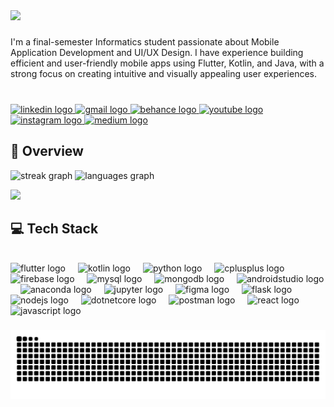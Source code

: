 <div align="left">
  <img height="500" src="https://i.redd.it/0k6meqvps4h91.gif"  />
</div>

###

<p align="left">I'm a final-semester Informatics student passionate about Mobile Application Development and UI/UX Design. I have experience building efficient and user-friendly mobile apps using Flutter, Kotlin, and Java, with a strong focus on creating intuitive and visually appealing user experiences.</p>

###

<br clear="both">

<div align="left">
  <a href="https://www.linkedin.com/in/jihansyahira/" target="_blank">
    <img src="https://img.shields.io/static/v1?message=LinkedIn&logo=linkedin&label=&color=511E78&logoColor=white&labelColor=&style=for-the-badge" height="35" alt="linkedin logo"  />
  </a>
  <a href="jihansyah2022@gmail.com" target="_blank">
    <img src="https://img.shields.io/static/v1?message=Gmail&logo=gmail&label=&color=511E78&logoColor=white&labelColor=&style=for-the-badge" height="35" alt="gmail logo"  />
  </a>
  <a href="https://www.behance.net/gallery/170516593/Graphic-Designer-Portfolio-2023" target="_blank">
    <img src="https://img.shields.io/static/v1?message=Behance&logo=behance&label=&color=8B2F97&logoColor=white&labelColor=&style=for-the-badge" height="35" alt="behance logo"  />
  </a>
  <a href="https://www.youtube.com/@jihansyahira5445" target="_blank">
    <img src="https://img.shields.io/static/v1?message=Youtube&logo=youtube&label=&color=8B2F97&logoColor=white&labelColor=&style=for-the-badge" height="35" alt="youtube logo"  />
  </a>
  <a href="https://www.instagram.com/jeyartwork/" target="_blank">
    <img src="https://img.shields.io/static/v1?message=Instagram&logo=instagram&label=&color=CF56A1&logoColor=white&labelColor=&style=for-the-badge" height="35" alt="instagram logo"  />
  </a>
  <a href="https://jihansyadn.wixsite.com/dataanalytics/projects" target="_blank">
    <img src="https://img.shields.io/static/v1?message=WEBSITE&logo=medium&label=&color=CF56A1&logoColor=white&labelColor=&style=for-the-badge" height="35" alt="medium logo"  />
  </a>
</div>

###

<h2 align="left">📃 Overview</h2>

<div align="left">
  <img src="https://streak-stats.demolab.com?user=itsjihansyah&locale=en&mode=daily&theme=jolly&hide_border=false&border_radius=5" height="150" alt="streak graph"  />
  <img src="https://github-readme-stats.vercel.app/api/top-langs?username=itsjihansyah&locale=en&hide_title=false&layout=compact&card_width=320&langs_count=5&theme=jolly&hide_border=false" height="150" alt="languages graph"  />
</div>

![](https://github-contributor-stats.vercel.app/api?username=itsjihansyah&limit=4&theme=jolly&combine_all_yearly_contributions=true)

###

<h2 align="left">💻 Tech Stack</h2>

<br clear="both">

<div align="left">
  <img src="https://cdn.jsdelivr.net/gh/devicons/devicon/icons/flutter/flutter-original.svg" height="30" alt="flutter logo"  />
  <img width="12" />
  <img src="https://cdn.jsdelivr.net/gh/devicons/devicon/icons/kotlin/kotlin-original.svg" height="30" alt="kotlin logo"  />
  <img width="12" />
  <img src="https://cdn.jsdelivr.net/gh/devicons/devicon/icons/python/python-original.svg" height="30" alt="python logo"  />
  <img width="12" />
  <img src="https://cdn.jsdelivr.net/gh/devicons/devicon/icons/cplusplus/cplusplus-original.svg" height="30" alt="cplusplus logo"  />
  <img width="12" />
  <img src="https://cdn.jsdelivr.net/gh/devicons/devicon/icons/firebase/firebase-plain.svg" height="30" alt="firebase logo"  />
  <img width="12" />
  <img src="https://cdn.jsdelivr.net/gh/devicons/devicon/icons/mysql/mysql-original.svg" height="30" alt="mysql logo"  />
  <img width="12" />
  <img src="https://skillicons.dev/icons?i=mongodb" height="30" alt="mongodb logo"  />
  <img width="12" />
  <img src="https://cdn.jsdelivr.net/gh/devicons/devicon/icons/androidstudio/androidstudio-original.svg" height="30" alt="androidstudio logo"  />
  <img width="12" />
  <img src="https://cdn.simpleicons.org/anaconda/44A833" height="30" alt="anaconda logo"  />
  <img width="12" />
  <img src="https://cdn.jsdelivr.net/gh/devicons/devicon/icons/jupyter/jupyter-original.svg" height="30" alt="jupyter logo"  />
  <img width="12" />
  <img src="https://cdn.jsdelivr.net/gh/devicons/devicon/icons/figma/figma-original.svg" height="30" alt="figma logo"  />
  <img width="12" />
  <img src="https://skillicons.dev/icons?i=flask" height="30" alt="flask logo"  />
  <img width="12" />
  <img src="https://cdn.jsdelivr.net/gh/devicons/devicon/icons/nodejs/nodejs-original.svg" height="30" alt="nodejs logo"  />
  <img width="12" />
  <img src="https://cdn.jsdelivr.net/gh/devicons/devicon/icons/dotnetcore/dotnetcore-original.svg" height="30" alt="dotnetcore logo"  />
  <img width="12" />
  <img src="https://cdn.simpleicons.org/postman/FF6C37" height="30" alt="postman logo"  />
  <img width="12" />
  <img src="https://cdn.jsdelivr.net/gh/devicons/devicon/icons/react/react-original.svg" height="30" alt="react logo"  />
  <img width="12" />
  <img src="https://cdn.jsdelivr.net/gh/devicons/devicon/icons/javascript/javascript-original.svg" height="30" alt="javascript logo"  />
</div>


###

<img src="https://raw.githubusercontent.com/itsjihansyah/itsjihansyah/output/snake.svg" alt="Snake animation" />

###
